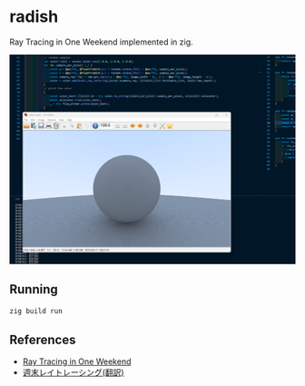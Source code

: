 # radish

Ray Tracing in One Weekend implemented in zig.

![radish](/misc/ss.png)

## Running

```bash
zig build run
```

## References

- [Ray Tracing in One Weekend](https://raytracing.github.io/books/RayTracingInOneWeekend.html)
- [週末レイトレーシング(翻訳)](https://inzkyk.xyz/ray_tracing_in_one_weekend/)
